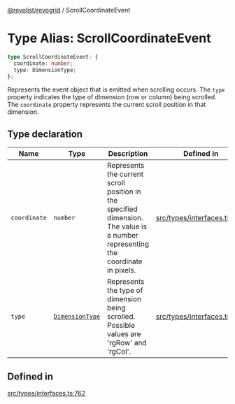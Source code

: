 [@revolist/revogrid](README.md) / ScrollCoordinateEvent

# Type Alias: ScrollCoordinateEvent

```ts
type ScrollCoordinateEvent: {
  coordinate: number;
  type: DimensionType;
};
```

Represents the event object that is emitted when scrolling occurs.
The `type` property indicates the type of dimension (row or column) being scrolled.
The `coordinate` property represents the current scroll position in that dimension.

## Type declaration

| Name | Type | Description | Defined in |
| ------ | ------ | ------ | ------ |
| `coordinate` | `number` | Represents the current scroll position in the specified dimension. The value is a number representing the coordinate in pixels. | [src/types/interfaces.ts:773](https://github.com/revolist/revogrid/blob/69db770b4dd0e83354c8d987e03567beaf944291/src/types/interfaces.ts#L773) |
| `type` | [`DimensionType`](TypeAlias.DimensionType.md) | Represents the type of dimension being scrolled. Possible values are 'rgRow' and 'rgCol'. | [src/types/interfaces.ts:767](https://github.com/revolist/revogrid/blob/69db770b4dd0e83354c8d987e03567beaf944291/src/types/interfaces.ts#L767) |

## Defined in

[src/types/interfaces.ts:762](https://github.com/revolist/revogrid/blob/69db770b4dd0e83354c8d987e03567beaf944291/src/types/interfaces.ts#L762)
